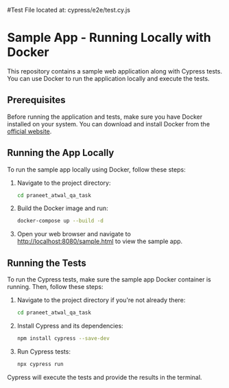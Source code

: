 #Test File located at: cypress/e2e/test.cy.js

# Sample App - Running Locally with Docker

This repository contains a sample web application along with Cypress tests. You can use Docker to run the application locally and execute the tests.

## Prerequisites

Before running the application and tests, make sure you have Docker installed on your system. You can download and install Docker from the [official website](https://www.docker.com/get-started).

## Running the App Locally

To run the sample app locally using Docker, follow these steps:

1. Navigate to the project directory:

   ```bash
   cd praneet_atwal_qa_task
   ```

2. Build the Docker image and run:

   ```bash
   docker-compose up --build -d
   ```

3. Open your web browser and navigate to [http://localhost:8080/sample.html](http://localhost:8080/sample.html) to view the sample app.

## Running the Tests

To run the Cypress tests, make sure the sample app Docker container is running. Then, follow these steps:

1. Navigate to the project directory if you're not already there:

   ```bash
   cd praneet_atwal_qa_task
   ```

2. Install Cypress and its dependencies:

   ```bash
   npm install cypress --save-dev
   ```

3. Run Cypress tests:

   ```bash
   npx cypress run
   ```

Cypress will execute the tests and provide the results in the terminal.

